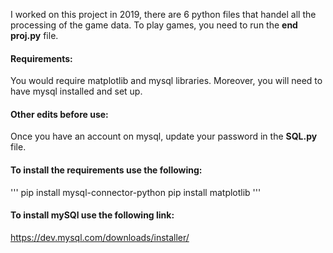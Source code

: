 I worked on this project in 2019, there are 6 python files that handel all the processing of the game data. To play games, you need to run the **end proj.py** file.

#### Requirements:

You would require matplotlib and mysql libraries.
Moreover, you will need to have mysql installed and set up.


#### Other edits before use:

Once you have an account on mysql, update your password in the **SQL.py** file.

#### To install the requirements use the following:
'''
pip install mysql-connector-python
pip install matplotlib
'''

#### To install mySQl use the following link:
https://dev.mysql.com/downloads/installer/
